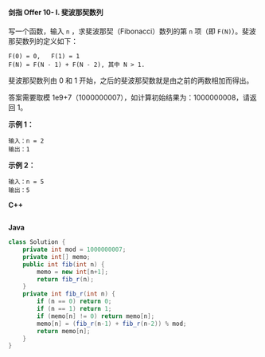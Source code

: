 #### 剑指 Offer 10- I. 斐波那契数列

写一个函数，输入 `n` ，求斐波那契（Fibonacci）数列的第 `n` 项（即 `F(N)`）。斐波那契数列的定义如下：

```
F(0) = 0,   F(1) = 1
F(N) = F(N - 1) + F(N - 2), 其中 N > 1.
```

斐波那契数列由 0 和 1 开始，之后的斐波那契数就是由之前的两数相加而得出。

答案需要取模 1e9+7（1000000007），如计算初始结果为：1000000008，请返回 1。

 

**示例 1：**

```
输入：n = 2
输出：1
```

**示例 2：**

```
输入：n = 5
输出：5
```

 **C++**

```c++

```

**Java**

```java
class Solution {
    private int mod = 1000000007;
    private int[] memo;
    public int fib(int n) {
        memo = new int[n+1];
        return fib_r(n);
    }
    private int fib_r(int n) {
        if (n == 0) return 0;
        if (n == 1) return 1;
        if (memo[n] != 0) return memo[n];
        memo[n] = (fib_r(n-1) + fib_r(n-2)) % mod;
        return memo[n];
    }
}
```

